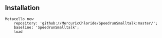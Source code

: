 
## Installation

```st
Metacello new
	repository: 'github://MercuricChloride/SpeedrunSmalltalk:master/';
	baseline: 'SpeedrunSmalltalk';
	load
```
